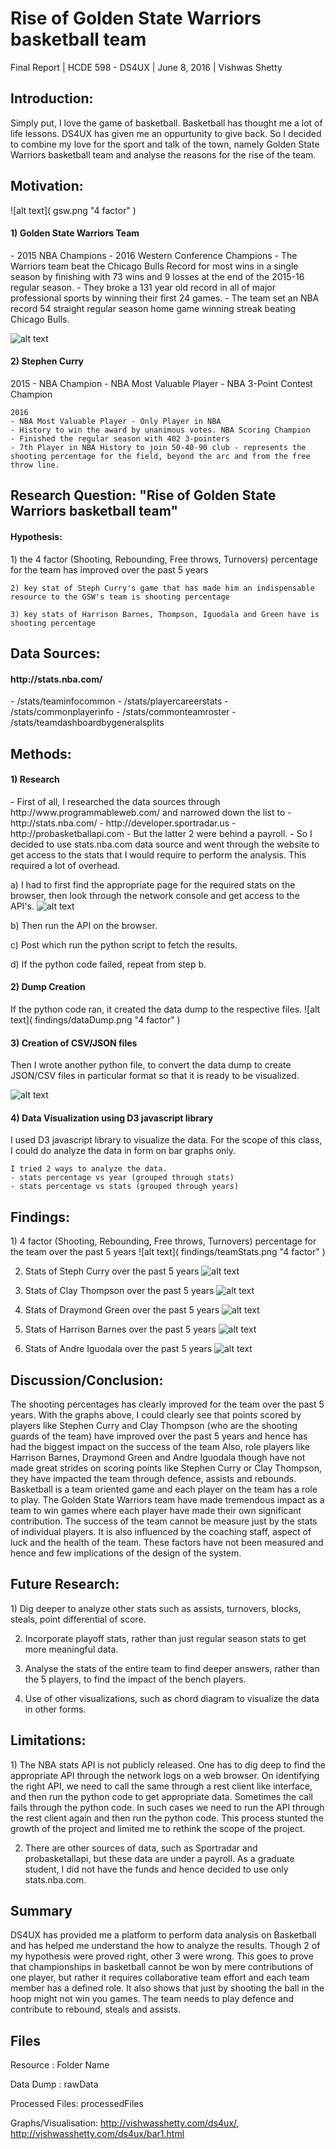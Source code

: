 <h1> Rise of Golden State Warriors basketball team </h1>
Final Report | HCDE 598 - DS4UX | June 8, 2016 | Vishwas Shetty


<h2> Introduction: </h2>
Simply put, I love the game of basketball. Basketball has thought me a lot of life lessons. DS4UX has given me an oppurtunity to give back. So I decided to combine my love for the sport and talk of the town, namely Golden State Warriors basketball team and analyse the reasons for the rise of the team.


<h2> Motivation: </h2>
![alt text]( gsw.png "4 factor" )
<h4> 1) Golden State Warriors Team </h4>
    - 2015 NBA Champions
    - 2016 Western Conference Champions
    - The Warriors team beat the Chicago Bulls Record for most wins in a single season by finishing with 73 wins and 9 losses at the end of the 2015-16 regular season.
    - They broke a 131 year old record in all of major professional sports by winning their first 24 games.
    - The team set an NBA record 54 straight regular season home game winning streak beating Chicago Bulls.

![alt text]( steph.gif "4 factor" )
<h4> 2) Stephen Curry </h4>
    2015
    - NBA Champion
    - NBA Most Valuable Player
    - NBA 3-Point Contest Champion

    2016
    - NBA Most Valuable Player - Only Player in NBA
    - History to win the award by unanimous votes. NBA Scoring Champion
    - Finished the regular season with 402 3-pointers
    - 7th Player in NBA History to join 50-40-90 club - represents the shooting percentage for the field, beyond the arc and from the free throw line.

<h2> Research Question: "Rise of Golden State Warriors basketball team" </h2>
<h4> Hypothesis: </h4>
    1) the 4 factor (Shooting, Rebounding, Free throws, Turnovers) percentage for the team has improved over the past 5 years

    2) key stat of Steph Curry's game that has made him an indispensable resource to the GSW's team is shooting percentage

    3) key stats of Harrison Barnes, Thompson, Iguodala and Green have is shooting percentage


<h2> Data Sources: </h2>
<h4> http://stats.nba.com/ </h4>
    - /stats/teaminfocommon
    - /stats/playercareerstats
    - /stats/commonplayerinfo 
    - /stats/commonteamroster
    - /stats/teamdashboardbygeneralsplits

<h2> Methods: </h2>
<h4> 1) Research </h4>
    - First of all, I researched the data sources through http://www.programmableweb.com/ and narrowed down the list to
        - http://stats.nba.com/
        - http://developer.sportradar.us
        - http://probasketballapi.com
    - But the latter 2 were behind a payroll.
    - So I decided to use stats.nba.com data source and went through the website to get access to the stats that I would require to perform the analysis. This required a lot of overhead. 

a) I had to first find the appropriate page for the required stats on the browser, then look through the network console and get access to the API's.
![alt text]( findings/networkBrowserConsole.png "4 factor" )

b) Then run the API on the browser.

c) Post which run the python script to fetch the results.

d) If the python code failed, repeat from step b.

<h4> 2) Dump Creation </h4>
If the python code ran, it created the data dump to the respective files.
![alt text]( findings/dataDump.png "4 factor" )

<h4> 3) Creation of CSV/JSON files </h4>
Then I wrote another python file, to convert the data dump to create JSON/CSV files in particular format so that it is ready to be visualized.

![alt text]( findings/datacsv.png "4 factor" ) 

<h4> 4) Data Visualization using D3 javascript library </h4>
I used D3 javascript library to visualize the data. For the scope of this class, I could do analyze the data in form on bar graphs only.

    I tried 2 ways to analyze the data.
    - stats percentage vs year (grouped through stats)
    - stats percentage vs stats (grouped through years)

<h2> Findings: </h2>
1) 4 factor (Shooting, Rebounding, Free throws, Turnovers) percentage for the team over the past 5 years
![alt text]( findings/teamStats.png "4 factor" )

2) Stats of Steph Curry over the past 5 years
![alt text]( findings/CurryStats.png "4 factor" )

3) Stats of Clay Thompson over the past 5 years
![alt text]( findings/ThompsonStats.png "4 factor" )

4) Stats of Draymond Green over the past 5 years
![alt text]( findings/GreenStats.png "4 factor" )

5) Stats of Harrison Barnes over the past 5 years
![alt text]( findings/BarnesStats.png "4 factor" )

6) Stats of Andre Iguodala over the past 5 years
![alt text]( findings/IguodalaStats.png "4 factor" )

<h2> Discussion/Conclusion: </h2>
The shooting percentages has clearly improved for the team over the past 5 years.
With the graphs above, I could clearly see that points scored by players like Stephen Curry and Clay Thompson (who are the shooting guards of the team) have improved over the past 5 years and hence has had the biggest impact on the success of the team
Also, role players like Harrison Barnes, Draymond Green and Andre Iguodala though have not made great strides on scoring points like Stephen Curry or Clay Thompson, they have impacted the team through defence, assists and rebounds.
Basketball is a team oriented game and each player on the team has a role to play. The Golden State Warriors team have made tremendous impact as a team to win games where each player have made their own significant contribution.
The success of the team cannot be measure just by the stats of individual players. It is also influenced by the coaching staff, aspect of luck and the health of the team. These factors have not been measured and hence and few implications of the design of the system.


<h2> Future Research: </h2>
1) Dig deeper to analyze other stats such as assists, turnovers, blocks, steals, point differential of score.

2) Incorporate playoff stats, rather than just regular season stats to get more meaningful data.

3) Analyse the stats of the entire team to find deeper answers, rather than the 5 players, to find the impact of the bench players.

4) Use of other visualizations, such as chord diagram to visualize the data in other forms.


<h2> Limitations: </h2>
1) The NBA stats API is not publicly released. One has to dig deep to find the appropriate API through the network logs on a web browser. On identifying the right API, we need to call the same through a rest client like interface, and then run the python code to get appropriate data. 
Sometimes the call fails through the python code. In such cases we need to run the API through the rest client again and then run the python code. This process stunted the growth of the project and limited me to rethink the scope of the project.

2) There are other sources of data, such as Sportradar and probasketallapi, but these data are under a payroll. As a graduate student, I did not have the funds and hence decided to use only stats.nba.com.

<h2> Summary </h2>
DS4UX has provided me a platform to perform data analysis on Basketball and has helped me understand the how to analyze the results.
Though 2 of my hypothesis were proved right, other 3 were wrong. This goes to prove that championships in basketball cannot be won by mere contributions of one player, but rather it requires collaborative team effort and each team member has a defined role.
It also shows that just by shooting the ball in the hoop might not win you games. The team needs to play defence and contribute to rebound, steals and assists.

<h2> Files </h2>
Resource : Folder Name

Data Dump : rawData

Processed Files: processedFiles

Graphs/Visualisation: http://vishwasshetty.com/ds4ux/, http://vishwasshetty.com/ds4ux/bar1.html


    
